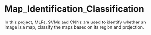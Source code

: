 # Map_Identification_Classification
In this project, MLPs, SVMs and CNNs are used to identify whether an image is a map, 
classify the maps based on its region and projection.
